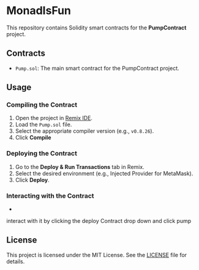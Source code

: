 # MonadIsFun

This repository contains Solidity smart contracts for the **PumpContract** project.

## Contracts
- `Pump.sol`: The main smart contract for the PumpContract project.

## Usage
### Compiling the Contract
1. Open the project in [Remix IDE](https://remix.ethereum.org).
2. Load the `Pump.sol` file.
3. Select the appropriate compiler version (e.g., `v0.8.26`).
4. Click **Compile** 
### Deploying the Contract
1. Go to the **Deploy & Run Transactions** tab in Remix.
2. Select the desired environment (e.g., Injected Provider for MetaMask).
3. Click **Deploy**.

### Interacting with the Contract
- 
interact with it by clicking the deploy Contract drop down and click pump
## License
This project is licensed under the MIT License. See the [LICENSE](LICENSE) file for details.
